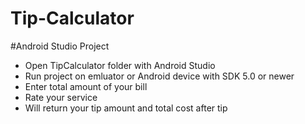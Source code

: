 # Tip-Calculator

#Android Studio Project
* Open TipCalculator folder with Android Studio
* Run project on emluator or Android device with SDK 5.0 or newer
* Enter total amount of your bill
* Rate your service
* Will return your tip amount and total cost after tip

